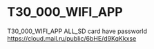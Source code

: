 # T30_000_WIFI_APP
T30_000_WIFI_APP
ALL_SD card have passworld
https://cloud.mail.ru/public/6bHE/d9KqKkxse 

